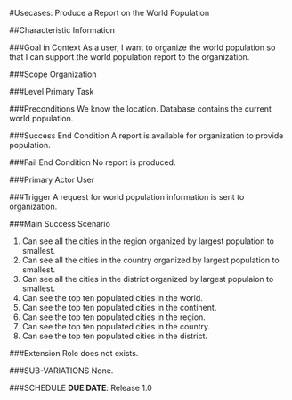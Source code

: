#Usecases: Produce a Report on the World Population

##Characteristic Information

###Goal in Context
As a user, I want to organize the world population so that I can support the world population report to the organization.

###Scope
Organization

###Level
Primary Task

###Preconditions
We know the location. Database contains the current world population.

###Success End Condition
A report is available for organization to provide population.

###Fail End Condition
No report is produced. 

###Primary Actor
User

###Trigger
A request for world population information is sent to organization.

###Main Success Scenario
1. Can see all the cities in the region organized by largest population to smallest.
2. Can see all the cities in the country organized by largest population to smallest.
3. Can see all the cities in the district organized by largest populaion to smallest.
4. Can see the top ten populated cities in the world.
5. Can see the top ten populated cities in the continent.
6. Can see the top ten populated cities in the region.
7. Can see the top ten populated cities in the country.
8. Can see the top ten populated cities in the district.

###Extension
Role does not exists.

###SUB-VARIATIONS
None.

###SCHEDULE
**DUE DATE**: Release 1.0